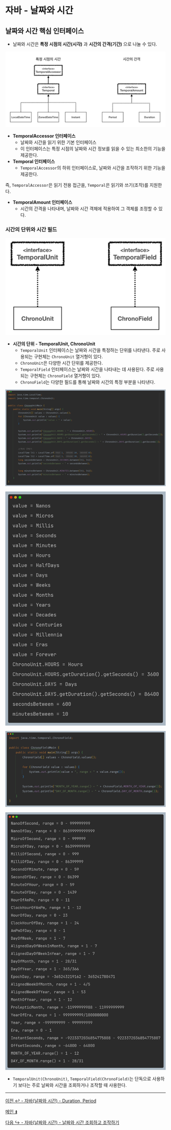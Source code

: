 # 자바 - 날짜와 시간

## 날짜와 시간 핵심 인터페이스

- 날짜와 시간은 **특정 시점의 시간(시각)** 과 **시간의 간격(기간)** 으로 나눌 수 있다.

![img_19.png](image/img_19.png)

- **TemporalAccessor 인터페이스**
  - 날짜와 시간을 읽기 위한 기본 인터페이스
  - 이 인터페이스는 특정 시점의 날짜와 시간 정보를 읽을 수 있는 최소한의 기능을 제공한다.
- **Temporal 인터페이스**
  - `TemporalAccessor`의 하위 인터페이스로, 날짜와 시간을 조작하기 위한 기능을 제공한다.

즉, `TemporalAccessor`은 읽기 전용 접근을, `Temporal`은 읽기와 쓰기(조작)를 지원한다.

- **TemporalAmount 인터페이스**
    - 시간의 간격을 나타내며, 날짜와 시간 객체에 적용하여 그 객체를 조정할 수 있다.

### 시간의 단위와 시간 필드

![img_20.png](image/img_20.png)

- **시간의 단위 - TemporalUnit, ChronoUnit**
  - `TemporalUnit` 인터페이스는 날짜와 시간을 특정하는 단위를 나타낸다. 주로 사용되는 구현체는 `ChronoUnit` 열거형이 있다.
  - `ChronoUnit`은 다양한 시간 단위를 제공한다.
  - `TemporalField` 인터페이스는 날짜와 시간을 나타내는 데 사용된다. 주로 사용되는 구현체는 `ChronoField` 열거형이 있다.
  - `ChronoField`는 다양한 필드를 통해 날짜와 시간의 특정 부분을 나타낸다.

![img_21.png](image/img_21.png)

![img_22.png](image/img_22.png)

![img_23.png](image/img_23.png)

![img_24.png](image/img_24.png)

- `TemporalUnit(ChronoUnit)`, `TemporalField(ChronoField)`는 단독으로 사용하기 보다는 주로 날짜와 시간을 조회하거나 조작할 때 사용한다.

---

[이전 ↩️ - 자바(날짜와 시간) - Duration, Period](https://github.com/genesis12345678/TIL/blob/main/Java/mid_1/time/Duration.md)

[메인 ⏫](https://github.com/genesis12345678/TIL/blob/main/Java/mid_1/Main.md)

[다음 ↪️ - 자바(날짜와 시간) - 날짜와 시간 조회하고 조작하기](https://github.com/genesis12345678/TIL/blob/main/Java/mid_1/time/%EC%A1%B0%EC%9E%91.md)